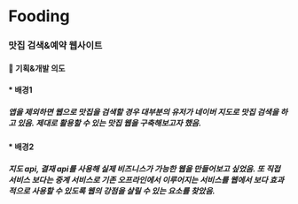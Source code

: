 # Fooding
### 맛집 검색&예약 웹사이트


#### :dart: 기획&개발 의도
#### * 배경1 
##### 앱을 제외하면 웹으로 맛집을 검색할 경우 대부분의 유저가 네이버 지도로 맛집 검색을 하고 있음. 제대로 활용할 수 있는 맛집 웹을 구축해보고자 했음.
#### * 배경2
##### 지도 api, 결재 api를 사용해 실제 비즈니스가 가능한 웹을 만들어보고 싶었음. 또 직접 서비스 보다는 중계 서비스로 기존 오프라인에서 이루어지는 서비스를 웹에서 보다 효과적으로 사용할 수 있도록 웹의 강점을 살릴 수 있는 요소를 찾았음. 
